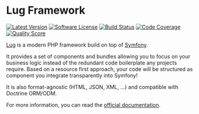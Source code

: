# Lug Framework

[![Latest Version](https://img.shields.io/github/release/php-lug/lug.svg?style=flat-square)](https://github.com/php-lug/lug/releases)
[![Software License](https://img.shields.io/badge/license-MIT-brightgreen.svg?style=flat-square)](LICENSE)
[![Build Status](https://img.shields.io/travis/php-lug/lug.svg?style=flat-square)](https://travis-ci.org/php-lug/lug)
[![Code Coverage](https://img.shields.io/scrutinizer/coverage/g/php-lug/lug.svg?style=flat-square)](https://scrutinizer-ci.com/g/php-lug/lug)
[![Quality Score](https://img.shields.io/scrutinizer/g/php-lug/lug.svg?style=flat-square)](https://scrutinizer-ci.com/g/php-lug/lug)

[Lug](http://php-lug.org) is a modern PHP framework build on top of [Symfony](http://symfony.com).

It provides a set of components and bundles allowing you to focus on your business logic instead of the redundant code
boilerplate any projects require. Based on a resource first approach, your code will be structured as component you
integrate transparently into Symfony!

It is also format-agnostic (HTML, JSON, XML, ...) and compatible with Doctrine ORM/ODM.

For more information, you can read the [official documentation](http://doc.php-lug.org).
